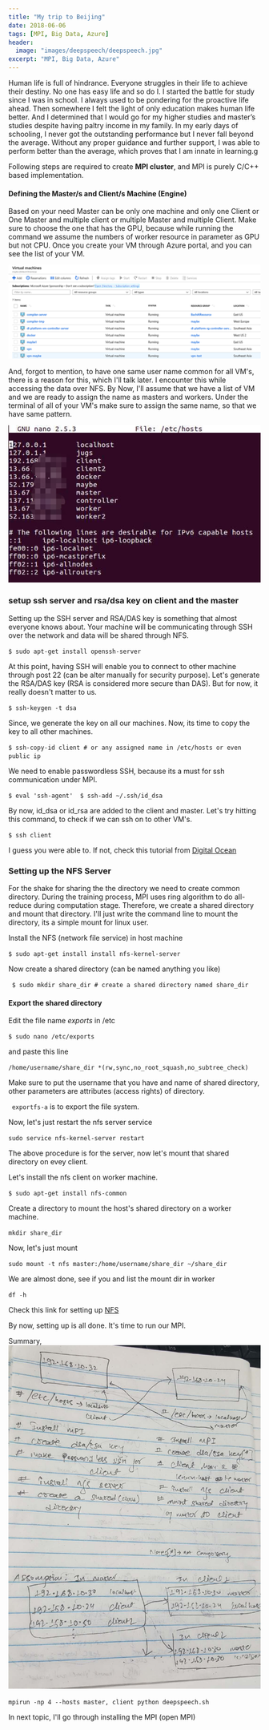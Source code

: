 ```yaml
---
title: "My trip to Beijing"
date: 2018-06-06
tags: [MPI, Big Data, Azure]
header:
  image: "images/deepspeech/deepspeech.jpg"
excerpt: "MPI, Big Data, Azure"
---
```


Human life is full of hindrance. Everyone struggles in their life to achieve their destiny. No one has easy life and so do I. I started the battle for study since I was in school. I always used to be pondering for the proactive life ahead. Then somewhere I felt the light of only education makes human life better. And I determined that I would go for my higher studies and master’s studies despite having paltry income in my family. In my early days of schooling, I never got the outstanding performance but I never fall beyond the average. Without any proper guidance and further support, I was able to perform better than the average, which proves that I am innate in learning.g

Following steps are required to create **MPI cluster**, and MPI is purely C/C++ based implementation.

#### Defining the Master/s and Client/s Machine (Engine)

Based on your need Master can be only one machine and only one Client or One Master and multiple
client or multiple Master and multiple Client.
Make sure to choose the one that has the GPU, because while running the command we assume the 
numbers of worker resource in parameter as GPU but not CPU.
Once you create your VM through Azure portal, and you can see the list of your VM.

![Azure VM's](/images/MPI/Azure.png) 

And, forgot to mention, to have one same user name common for
all VM's, there is a reason for this, which I'll talk later.
I encounter this while accessing the data over NFS. 
By Now, I'll assume that we have a list of VM and we are ready to assign the name as 
masters and workers. Under the terminal of all of your VM's make sure to assign 
the same name, so that we have same pattern.

![/etc/hosts](/images/MPI/hosts.jpg)

### setup ssh server and rsa/dsa key on client and the master

Setting up the SSH server and RSA/DAS key is something that almost everyone knows about.
Your machine will be communicating through SSH over the network and data will be shared
through NFS.

`$ sudo apt-get install openssh-server`
 
At this point, having SSH will enable you to connect to other machine through post 22 (can be alter 
manually for security purpose).
Let's generate the RSA/DAS key (RSA is considered more secure than DAS). But for now, it really
doesn't matter to us.

`$ ssh-keygen -t dsa`
 
Since, we generate the key on all our machines. Now, its time to copy the key to all other machines.

`$ ssh-copy-id client # or any assigned name in /etc/hosts or even public ip` 

We need to enable passwordless SSH, because its a must for ssh communication under MPI.

`$ eval 'ssh-agent' 
 $ ssh-add ~/.ssh/id_dsa`
 
By now, id_dsa or id_rsa are added to the client and master.
Let's try hitting this command, to check if we can ssh on to other VM's.

`$ ssh client`

I guess you were able to. If not, check this tutorial from [Digital Ocean](https://www.digitalocean.com/community/tutorials/how-to-configure-ssh-key-based-authentication-on-a-linux-server)

### Setting up the NFS Server

For the shake for sharing the the directory we need to create common directory.
During the training process, MPI uses ring algorithm to do all-reduce during computation stage.
Therefore, we create a shared directory and mount that directory.
I'll just write the command line to mount the directory, its a simple mount for linux user.

Install the NFS (network file service) in host machine

`$ sudo apt-get install install nfs-kernel-server`

Now create a shared directory (can be named anything you like) 

` $ sudo mkdir share_dir # create a shared directory named share_dir`
 
#### Export the shared directory

Edit the file name *exports* in /etc

`$ sudo nano /etc/exports`

and paste this line

`/home/username/share_dir *(rw,sync,no_root_squash,no_subtree_check)`

Make sure to put the username that you have and name of shared directory, other parameters are attributes (access rights) of directory.

` exportfs-a` is to export the file system.

Now, let's just restart the nfs server service

`sudo service nfs-kernel-server restart`

The above procedure is for the server, now let's mount that shared directory on evey client.

Let's install the nfs client on worker machine.

`$ sudo apt-get install nfs-common`

Create a directory to mount the host's shared directory on a worker machine.

`mkdir share_dir`

Now, let's just mount

`sudo mount -t nfs master:/home/username/share_dir ~/share_dir`

We are almost done, see if you and list the mount dir in worker

`df -h`

Check this link for setting up [NFS](https://www.digitalocean.com/community/tutorials/how-to-set-up-an-nfs-mount-on-ubuntu-16-04)

By now, setting up is all done. It's time to run our MPI.

Summary,
![Summary](/images/MPI/cluster.jpg)

`mpirun -np 4 --hosts master, client python deepspeech.sh`

In next topic, I'll go through installing the MPI (open MPI)